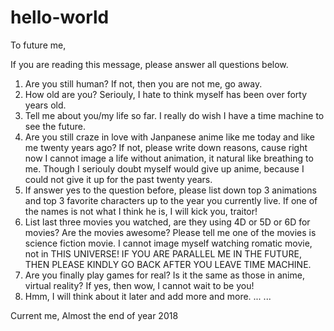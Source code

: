 # hello-world

To future me,

If you are reading this message, please answer all questions below.

1. Are you still human? If not, then you are not me, go away.
2. How old are you? Seriouly, I hate to think myself has been over forty years old.
3. Tell me about you/my life so far. I really do wish I have a time machine to see the future.
4. Are you still craze in love with Janpanese anime like me today and like me twenty years ago? If not, please write down reasons, cause right now I cannot image a life without animation, it natural like breathing to me. Though I seriouly doubt myself would give up anime, because I could not give it up for the past twenty years.
5. If answer yes to the question before, please list down top 3 animations and top 3 favorite characters up to the year you currently live. If one of the names is not what I think he is, I will kick you, traitor!
6. List last three movies you watched, are they using 4D or 5D or 6D for movies? Are the movies awesome? Please tell me one of the movies is science fiction movie. I cannot image myself watching romatic movie, not in THIS UNIVERSE! IF YOU ARE PARALLEL ME IN THE FUTURE, THEN PLEASE KINDLY GO BACK AFTER YOU LEAVE TIME MACHINE.
7. Are you finally play games for real? Is it the same as those in anime, virtual reality? If yes, then wow, I cannot wait to be you!
8. Hmm, I will think about it later and add more and more.
...
...

Current me,
Almost the end of year 2018
